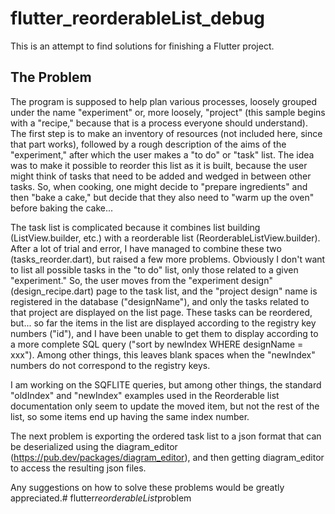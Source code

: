 # flutter_reorderableList_debug

This is an attempt to find solutions for finishing a Flutter project.

## The Problem

The program is supposed to help plan various processes, loosely grouped under the name "experiment" or, more loosely, "project" (this sample begins with a "recipe," because that is a process everyone should understand).
The first step is to make an inventory of resources (not included here, since that part works), followed by a rough description of the aims of the "experiment," after which the user makes a "to do" or "task" list.
The idea was to make it possible to reorder this list as it is built, because the user might think of tasks that need to be added and wedged in between other tasks.
So, when cooking, one might decide to "prepare ingredients" and then "bake a cake," but decide that they also need to "warm up the oven" before baking the cake...

The task list is complicated because it combines list building (ListView.builder, etc.) with a reorderable list (ReorderableListView.builder).
After a lot of trial and error, I have managed to combine these two (tasks_reorder.dart), but raised a few more problems.
Obviously I don't want to list all possible tasks in the "to do" list, only those related to a given "experiment."
So, the user moves from the "experiment design" (design_recipe.dart) page to the task list, and the "project design" name is registered in the database ("designName"), and only the tasks related to that project are displayed on the list page.
These tasks can be reordered, but... so far the items in the list are displayed according to the registry key numbers ("id"), and I have been unable to get them to display according to a more complete SQL query ("sort by newIndex WHERE designName = xxx").
Among other things, this leaves blank spaces when the "newIndex" numbers do not correspond to the registry keys.

I am working on the SQFLITE queries, but among other things, the standard "oldIndex" and "newIndex" examples used in the Reorderable list documentation only seem to update the moved item, but not the rest of the list, so some items end up having the same index number.

The next problem is exporting the ordered task list to a json format that can be deserialized using the diagram_editor (https://pub.dev/packages/diagram_editor), and then getting diagram_editor to access the resulting json files.

Any suggestions on how to solve these problems would be greatly appreciated.#   f l u t t e r _ r e o r d e r a b l e L i s t _ p r o b l e m  
 